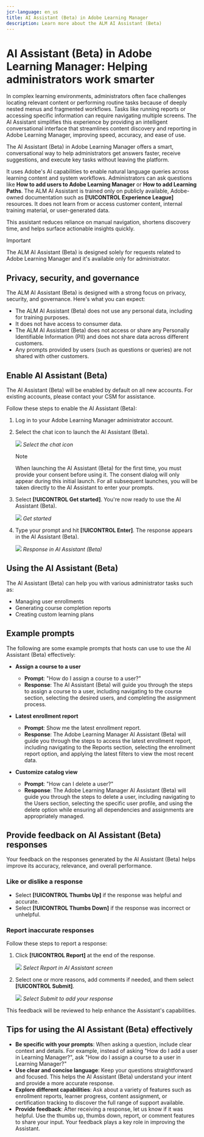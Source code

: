```yaml
---
jcr-language: en_us
title: AI Assistant (Beta) in Adobe Learning Manager
description: Learn more about the ALM AI Assistant (Beta)
---
```


# AI Assistant (Beta) in Adobe Learning Manager: Helping administrators work smarter

In complex learning environments, administrators often face challenges locating relevant content or performing routine tasks because of deeply nested menus and fragmented workflows. Tasks like running reports or accessing specific information can require navigating multiple screens. The AI Assistant simplifies this experience by providing an intelligent conversational interface that streamlines content discovery and reporting in Adobe Learning Manager, improving speed, accuracy, and ease of use.

The AI Assistant (Beta) in Adobe Learning Manager offers a smart, conversational way to help administrators get answers faster, receive suggestions, and execute key tasks without leaving the platform. 

It uses Adobe's AI capabilities to enable natural language queries across learning content and system workflows.  Administrators can ask questions like **How to add users to Adobe Learning Manager** or **How to add Learning Paths**. The ALM AI Assistant is trained only on publicly available, Adobe-owned documentation such as **[!UICONTROL Experience League]** resources. It does not learn from or access customer content, internal training material, or user-generated data.

This assistant reduces reliance on manual navigation, shortens discovery time, and helps surface actionable insights quickly.

<!--## Key benefits

* Perform common administrator tasks faster with conversational guidance.
* Get instant answers without browsing through extensive menus.
* Gain real-time insights and step-by-step guidance for administrative workflows.-->


>[!IMPORTANT]
>
>The ALM AI Assistant (Beta) is designed solely for requests related to Adobe Learning Manager and it's available only for administrator.

## Privacy, security, and governance

The ALM AI Assistant (Beta) is designed with a strong focus on privacy, security, and governance. Here's what you can expect:

* The ALM AI Assistant (Beta) does not use any personal data, including for training purposes.
* It does not have access to consumer data.
* The ALM AI Assistant (Beta) does not access or share any Personally Identifiable Information (PII) and does not share data across different customers.
* Any prompts provided by users (such as questions or queries) are not shared with other customers.

## Enable AI Assistant (Beta)

The AI Assistant (Beta) will be enabled by default on all new accounts. For existing accounts, please contact your CSM for assistance.

Follow these steps to enable the AI Assistant (Beta):

1. Log in to your Adobe Learning Manager administrator account.
2. Select the chat icon to launch the AI Assistant (Beta).
 
   ![](assets/alm-ai-assistant.png)
   _Select the chat icon_

   >[!NOTE]
   >
   >When launching the AI Assistant (Beta) for the first time, you must provide your consent before using it. The consent dialog will only appear during this initial launch. For all subsequent launches, you will be taken directly to the AI Assistant to enter your prompts.
   
3. Select **[!UICONTROL Get started]**. You're now ready to use the AI Assistant (Beta).
 
   ![](assets/get-started-ai.jpg)
   _Get started_
4. Type your prompt and hit **[!UICONTROL Enter]**. The response appears in the AI Assistant (Beta).

   ![](assets/enter-a-prompt.png)
  _Response in AI Assistant (Beta)_
 
## Using the AI Assistant (Beta)

The AI Assistant (Beta) can help you with various administrator tasks such as:

* Managing user enrollments
* Generating course completion reports
* Creating custom learning plans

## Example prompts

The following are some example prompts that hosts can use to use the AI Assistant (Beta) effectively:

* **Assign a course to a user**
   * **Prompt**: "How do I assign a course to a user?"
   * **Response**: The AI Assistant (Beta) will guide you through the steps to assign a course to a user, including navigating to the course section, selecting the desired users, and completing the assignment process.

* **Latest enrollment report**
   * **Prompt**: Show me the latest enrollment report.
   * **Response**: The Adobe Learning Manager AI Assistant (Beta) will guide you through the steps to access the latest enrollment report, including navigating to the Reports section, selecting the enrollment report option, and applying the latest filters to view the most recent data.

* **Customize catalog view**
   * **Prompt**: "How can I delete a user?"
   * **Response**: The Adobe Learning Manager AI Assistant (Beta) will guide you through the steps to delete a user, including navigating to the Users section, selecting the specific user profile, and using the delete option while ensuring all dependencies and assignments are appropriately managed.

## Provide feedback on AI Assistant (Beta) responses

Your feedback on the responses generated by the AI Assistant (Beta) helps improve its accuracy, relevance, and overall performance.

### Like or dislike a response

* Select **[!UICONTROL Thumbs Up]** if the response was helpful and accurate.
* Select **[!UICONTROL Thumbs Down]** if the response was incorrect or unhelpful.

### Report inaccurate responses

Follow these steps to report a response:

1. Click **[!UICONTROL Report]** at the end of the response.
   
   ![](assets/report-response.png)
   _Select Report in AI Assistant screen_

2. Select one or more reasons, add comments if needed, and them select **[!UICONTROL Submit]**.

   ![](assets/select-submit.png)
   _Select Submit to add your response_

This feedback will be reviewed to help enhance the Assistant's capabilities.

## Tips for using the AI Assistant (Beta) effectively

* **Be specific with your prompts**: When asking a question, include clear context and details. For example, instead of asking "How do I add a user in Learning Manager?", ask "How do I assign a course to a user in Learning Manager?"
* **Use clear and concise language**: Keep your questions straightforward and focused. This helps the AI Assistant (Beta) understand your intent and provide a more accurate response.
* **Explore different capabilities**: Ask about a variety of features such as enrollment reports, learner progress, content assignment, or certification tracking to discover the full range of support available.
* **Provide feedback**: After receiving a response, let us know if it was helpful. Use the thumbs up, thumbs down, report, or comment features to share your input. Your feedback plays a key role in improving the Assistant.
